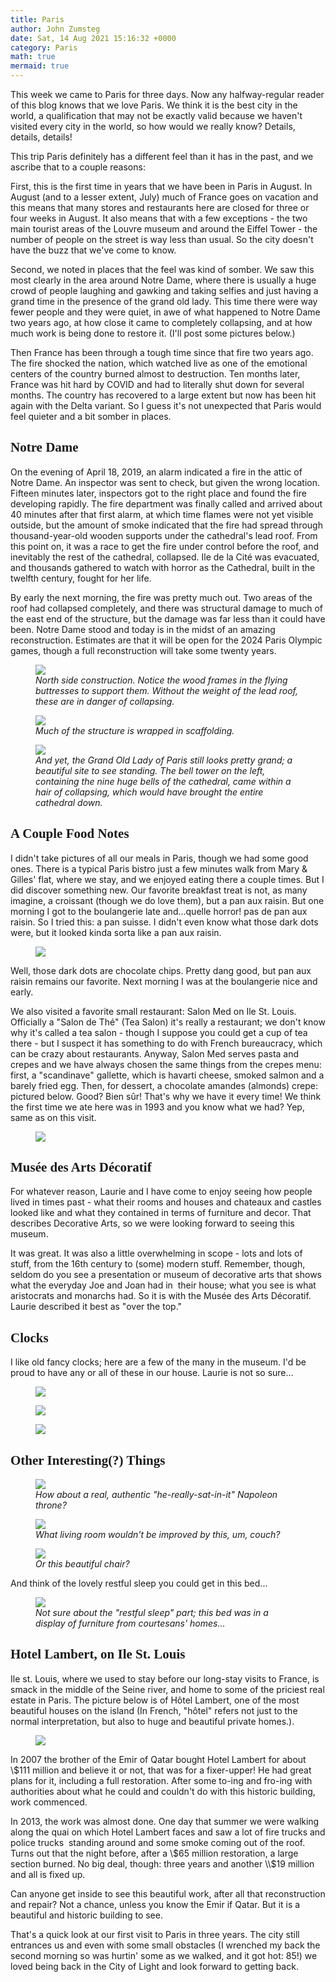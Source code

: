 ```yaml
---
title: Paris
author: John Zumsteg
date: Sat, 14 Aug 2021 15:16:32 +0000
category: Paris
math: true
mermaid: true
---
```

This week we came to Paris for three days. Now any halfway-regular reader of this blog knows that we love Paris. We think it is the best city in the world, a qualification that may not be exactly valid because we haven't visited every city in the world, so how would we really know? Details, details, details!

This trip Paris definitely has a different feel than it has in the past, and we ascribe that to a couple reasons:

First, this is the first time in years that we have been in Paris in August. In August (and to a lesser extent, July) much of France goes on vacation and this means that many stores and restaurants here are closed for three or four weeks in August. It also means that with a few exceptions - the two main tourist areas of the Louvre museum and around the Eiffel Tower - the number of people on the street is way less than usual. So the city doesn't have the buzz that we've come to know.

Second, we noted in places that the feel was kind of somber. We saw this most clearly in the area around Notre Dame, where there is usually a huge crowd of people laughing and gawking and taking selfies and just having a grand time in the presence of the grand old lady. This time there were way fewer people and they were quiet, in awe of what happened to Notre Dame two years ago, at how close it came to completely collapsing, and at how much work is being done to restore it. (I'll post some pictures below.)

Then France has been through a tough time since that fire two years ago. The fire shocked the nation, which watched live as one of the emotional centers of the country burned almost to destruction. Ten months later, France was hit hard by COVID and had to literally shut down for several months. The country has recovered to a large extent but now has been hit again with the Delta variant. So I guess it's not unexpected that Paris would feel quieter and a bit somber in places.
<h2 style="font-family: verdana;">Notre Dame</h2>
On the evening of April 18, 2019, an alarm indicated a fire in the attic of Notre Dame. An inspector was sent to check, but given the wrong location. Fifteen minutes later, inspectors got to the right place and found the fire developing rapidly. The fire department was finally called and arrived about 40 minutes after that first alarm, at which time flames were not yet visible outside, but the amount of smoke indicated that the fire had spread through thousand-year-old wooden supports under the cathedral's lead roof. From this point on, it was a race to get the fire under control before the roof, and inevitably the rest of the cathedral, collapsed. Ile de la Cité was evacuated, and thousands gathered to watch with horror as the Cathedral, built in the twelfth century, fought for her life.

By early the next morning, the fire was pretty much out. Two areas of the roof had collapsed completely, and there was structural damage to much of the east end of the structure, but the damage was far less than it could have been. Notre Dame stood and today is in the midst of an amazing reconstruction. Estimates are that it will be open for the 2024 Paris Olympic games, though a full reconstruction will take some twenty years.

<figure>
	<img src="{{site.url}}/assets/images/2021/08/IMG_4415.jpg"/>
	<figcaption><em>North side construction. Notice the wood frames in the flying buttresses to support them. Without the weight of the lead roof, these are in danger of collapsing.</em></figcaption>
</figure>



<figure>
	<img src="{{site.url}}/assets/images/2021/08/IMG_4419.jpg"/>
	<figcaption><em>Much of the structure is wrapped in scaffolding.</em></figcaption>
</figure>



<figure>
	<img src="{{site.url}}/assets/images/2021/08/IMG_4416.jpg"/>
	<figcaption><em>And yet, the Grand Old Lady of Paris still looks pretty grand; a beautiful site to see standing. The bell tower on the left, containing the nine huge bells of the cathedral, came within a hair of collapsing, which would have brought the entire cathedral down.</em></figcaption>
</figure>


<h2 style="font-family: verdana;">A Couple Food Notes</h2>
I didn't take pictures of all our meals in Paris, though we had some good ones. There is a typical Paris bistro just a few minutes walk from Mary &amp; Gilles' flat, where we stay, and we enjoyed eating there a couple times. But I did discover something new. Our favorite breakfast treat is not, as many imagine, a croissant (though we do love them), but a pan aux raisin. But one morning I got to the boulangerie late and...quelle horror! pas de pan aux raisin. So I tried this: a pan suisse. I didn't even know what those dark dots were, but it looked kinda sorta like a pan aux raisin.

<figure>
	<img src="{{site.url}}/assets/images/2021/08/IMG_4408.jpg"/>
	<figcaption></figcaption>
</figure>

Well, those dark dots are chocolate chips. Pretty dang good, but pan aux raisin remains our favorite. Next morning I was at the boulangerie nice and early.

We also visited a favorite small restaurant: Salon Med on Ile St. Louis. Officially a "Salon de Thé" (Tea Salon) it's really a restaurant; we don't know why it's called a tea salon - though I suppose you could get a cup of tea there - but I suspect it has something to do with French bureaucracy, which can be crazy about restaurants. Anyway, Salon Med serves pasta and crepes and we have always chosen the same things from the crepes menu: first, a "scandinave" gallette, which is havarti cheese, smoked salmon and a barely fried egg. Then, for dessert, a chocolate amandes (almonds) crepe: pictured below. Good? Bien sûr! That's why we have it every time! We think the first time we ate here was in 1993 and you know what we had? Yep, same as on this visit.

<figure>
	<img src="{{site.url}}/assets/images/2021/08/IMG_4422.jpg"/>
	<figcaption></figcaption>
</figure>


<h2 style="font-family: verdana;">Musée des Arts Décoratif</h2>
For whatever reason, Laurie and I have come to enjoy seeing how people lived in times past - what their rooms and houses and chateaux and castles looked like and what they contained in terms of furniture and decor. That describes Decorative Arts, so we were looking forward to seeing this museum.

It was great. It was also a little overwhelming in scope - lots and lots of stuff, from the 16th century to (some) modern stuff. Remember, though, seldom do you see a presentation or museum of decorative arts that shows what the everyday Joe and Joan had in  their house; what you see is what aristocrats and monarchs had. So it is with the Musée des Arts Décoratif. Laurie described it best as "over the top."
<h2 style="font-family: verdana;">Clocks</h2>
I like old fancy clocks; here are a few of the many in the museum. I'd be proud to have any or all of these in our house. Laurie is not so sure...<figure>
	<img src="{{site.url}}/assets/images/2021/08/DSC00156.jpg"/>
	<figcaption></figcaption>
</figure>

 <figure>
	<img src="{{site.url}}/assets/images/2021/08/DSC00158.jpg"/>
	<figcaption></figcaption>
</figure>

 <figure>
	<img src="{{site.url}}/assets/images/2021/08/DSC00171.jpg"/>
	<figcaption></figcaption>
</figure>


<h2 style="font-family: verdana;">Other Interesting(?) Things</h2>
<figure>
	<img src="{{site.url}}/assets/images/2021/08/DSC00167.jpg"/>
	<figcaption><em>How about a real, authentic "he-really-sat-in-it" Napoleon throne?</em></figcaption>
</figure>



<figure>
	<img src="{{site.url}}/assets/images/2021/08/DSC00163.jpg"/>
	<figcaption><em>What living room wouldn't be improved by this, um, couch?</em></figcaption>
</figure>



<figure>
	<img src="{{site.url}}/assets/images/2021/08/DSC00157.jpg"/>
	<figcaption><em>Or this beautiful chair?</em></figcaption>
</figure>



And think of the lovely restful sleep you could get in this bed...

<figure>
	<img src="{{site.url}}/assets/images/2021/08/DSC00154.jpg"/>
	<figcaption><em>Not sure about the "restful sleep" part; this bed was in a display of furniture from courtesans' homes...</em></figcaption>
</figure>


<h2 style="font-family: verdana;">Hotel Lambert, on Ile St. Louis</h2>
Ile st. Louis, where we used to stay before our long-stay visits to France, is smack in the middle of the Seine river, and home to some of the priciest real estate in Paris. The picture below is of Hôtel Lambert, one of the most beautiful houses on the island (In French, "hôtel" refers not just to the normal interpretation, but also to huge and beautiful private homes.).

<figure>
	<img src="{{site.url}}/assets/images/2021/08/IMG_4448.jpg"/>
	<figcaption></figcaption>
</figure>



In 2007 the brother of the Emir of Qatar bought Hotel Lambert for about \\$111 million and believe it or not, that was for a fixer-upper! He had great plans for it, including a full restoration. After some to-ing and fro-ing with authorities about what he could and couldn't do with this historic building, work commenced.

In 2013, the work was almost done. One day that summer we were walking along the quai on which Hotel Lambert faces and saw a lot of fire trucks and police trucks  standing around and some smoke coming out of the roof. Turns out that the night before, after a \\$65 million restoration, a large section burned. No big deal, though: three years and another \\$19 million and all is fixed up.

Can anyone get inside to see this beautiful work, after all that reconstruction and repair? Not a chance, unless you know the Emir if Qatar. But it is a beautiful and historic building to see.

That's a quick look at our first visit to Paris in three years. The city still entrances us and even with some small obstacles (I wrenched my back the second morning so was hurtin' some as we walked, and it got hot: 85!) we loved being back in the City of Light and look forward to getting back.
